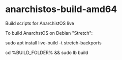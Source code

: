 # anarchistos-build-amd64
Build scripts for AnarchistOS live

To build AnarchstOS on Debian "Stretch":

sudo apt install live-build -t stretch-backports

cd %BUILD_FOLDER% && sudo lb build
